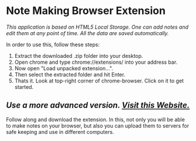 Note Making Browser Extension
=============================


*This application is based on HTML5 Local Storage. One can add notes and edit them at any point of time. 
All the data are saved automatically.*

In order to use this, follow these steps:

1.  Extract the downloaded .zip folder into your desktop.
2.  Open chrome and type chrome://extensions/ into your address bar.
3.  Now open "Load unpacked extension...".
4.  Then select the extracted folder and hit Enter.
5.  Thats it. Look at top-right corner of chrome-browser. Click on it to get started.

*Use a more advanced version. [Visit this Website.](http://aniruddha1.byethost9.com/)*
------------------------------------------------------------------------------------------------------------
Follow along and download the extension.
In this, not only you will be able to make notes on your browser, 
but also you can upload them to servers for safe keeping and use in different computers.
